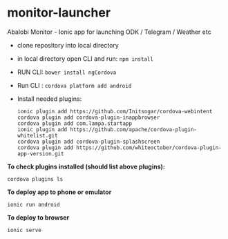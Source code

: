 # monitor-launcher
Abalobi Monitor - Ionic app for launching ODK / Telegram / Weather etc

- clone repository into local directory
- in local directory open CLI and run: `npm install`
- RUN CLI: `bower install ngCordova`
- Run CLI : `cordova platform add android`
- Install needed plugins:

    ```
    ionic plugin add https://github.com/Initsogar/cordova-webintent 
    cordova plugin add cordova-plugin-inappbrowser 
    cordova plugin add com.lampa.startapp
    ionic plugin add https://github.com/apache/cordova-plugin-whitelist.git 
    cordova plugin add cordova-plugin-splashscreen
	cordova plugin add https://github.com/whiteoctober/cordova-plugin-app-version.git
	
    ```

**To check plugins installed (should list above plugins):**
```
cordova plugins ls
```
**To deploy app to phone or emulator**
```
ionic run android
```
**To deploy to browser**
```
ionic serve
```
